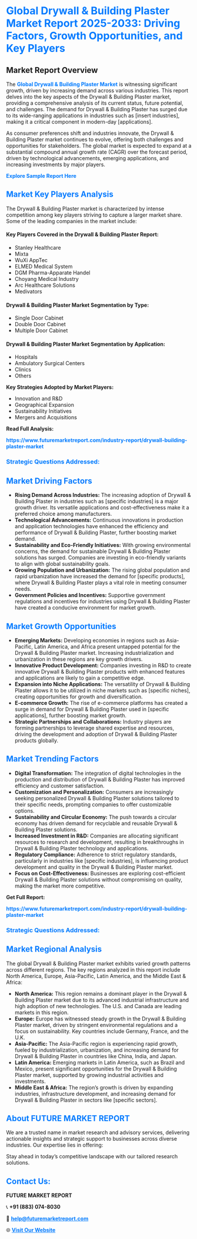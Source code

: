 <h1 style="color: #007BFF;">Global Drywall & Building Plaster Market Report 2025-2033: Driving Factors, Growth Opportunities, and Key Players</h1>

<section id="overview">
<h2>Market Report Overview</h2>
<p>The <a href="https://www.futuremarketreport.com/industry-report/drywall-building-plaster-market" style="color: #007BFF; text-decoration: none;"><strong>Global Drywall & Building Plaster Market</strong></a> is witnessing significant growth, driven by increasing demand across various industries. This report delves into the key aspects of the Drywall & Building Plaster market, providing a comprehensive analysis of its current status, future potential, and challenges. The demand for Drywall & Building Plaster has surged due to its wide-ranging applications in industries such as [insert industries], making it a critical component in modern-day [applications].</p>
<p>As consumer preferences shift and industries innovate, the Drywall & Building Plaster market continues to evolve, offering both challenges and opportunities for stakeholders. The global market is expected to expand at a substantial compound annual growth rate (CAGR) over the forecast period, driven by technological advancements, emerging applications, and increasing investments by major players.</p>
</section>

<section id="overview">
<p><a href="https://www.futuremarketreport.com/request-sample/reportId=34480" style="color: #007BFF; text-decoration: none;"><strong>Explore Sample Report Here</strong></a></p>
</section>

<section id="key-players">
<h2 style="color: #007BFF;">Market Key Players Analysis</h2>
<p>The Drywall & Building Plaster market is characterized by intense competition among key players striving to capture a larger market share. Some of the leading companies in the market include:</p>
<h4>Key Players Covered in the Drywall & Building Plaster Report:</h4>
<ul><li>Stanley Healthcare</li><li>Mixta</li><li>WuXi AppTec</li><li>ELMED Medical System</li><li>DGM Pharma-Apparate Handel</li><li>Choyang Medical Industry</li><li>Arc Healthcare Solutions</li><li>Medivators</li></ul>
<h4>Drywall & Building Plaster Market Segmentation by Type:</h4>
<ul><li>Single Door Cabinet</li><li>Double Door Cabinet</li><li>Multiple Door Cabinet</li></ul>

<h4>Drywall & Building Plaster Market Segmentation by Application:</h4>
<ul><li>Hospitals</li><li>Ambulatory Surgical Centers</li><li>Clinics</li><li>Others</li></ul>
<p><strong>Key Strategies Adopted by Market Players:</strong></p>
<ul>
<li>Innovation and R&D</li>
<li>Geographical Expansion</li>
<li>Sustainability Initiatives</li>
<li>Mergers and Acquisitions</li>
</ul>
</section>

<section>
<p><strong>Read Full Analysis: </strong></p><a href="https://www.futuremarketreport.com/industry-report/drywall-building-plaster-market" style="color: #007BFF; text-decoration: none;"><strong>https://www.futuremarketreport.com/industry-report/drywall-building-plaster-market</strong></a>
<h3 style="color: #007BFF;">Strategic Questions Addressed:</h3>
</section>

<section id="driving-factors">
<h2 style="color: #007BFF;">Market Driving Factors</h2>
<ul>
<li><strong>Rising Demand Across Industries:</strong> The increasing adoption of Drywall & Building Plaster in industries such as [specific industries] is a major growth driver. Its versatile applications and cost-effectiveness make it a preferred choice among manufacturers.</li>
<li><strong>Technological Advancements:</strong> Continuous innovations in production and application technologies have enhanced the efficiency and performance of Drywall & Building Plaster, further boosting market demand.</li>
<li><strong>Sustainability and Eco-Friendly Initiatives:</strong> With growing environmental concerns, the demand for sustainable Drywall & Building Plaster solutions has surged. Companies are investing in eco-friendly variants to align with global sustainability goals.</li>
<li><strong>Growing Population and Urbanization:</strong> The rising global population and rapid urbanization have increased the demand for [specific products], where Drywall & Building Plaster plays a vital role in meeting consumer needs.</li>
<li><strong>Government Policies and Incentives:</strong> Supportive government regulations and incentives for industries using Drywall & Building Plaster have created a conducive environment for market growth.</li>
</ul>
</section>

<section id="growth-opportunities">
<h2 style="color: #007BFF;">Market Growth Opportunities</h2>
<ul>
<li><strong>Emerging Markets:</strong> Developing economies in regions such as Asia-Pacific, Latin America, and Africa present untapped potential for the Drywall & Building Plaster market. Increasing industrialization and urbanization in these regions are key growth drivers.</li>
<li><strong>Innovative Product Development:</strong> Companies investing in R&D to create innovative Drywall & Building Plaster products with enhanced features and applications are likely to gain a competitive edge.</li>
<li><strong>Expansion into Niche Applications:</strong> The versatility of Drywall & Building Plaster allows it to be utilized in niche markets such as [specific niches], creating opportunities for growth and diversification.</li>
<li><strong>E-commerce Growth:</strong> The rise of e-commerce platforms has created a surge in demand for Drywall & Building Plaster used in [specific applications], further boosting market growth.</li>
<li><strong>Strategic Partnerships and Collaborations:</strong> Industry players are forming partnerships to leverage shared expertise and resources, driving the development and adoption of Drywall & Building Plaster products globally.</li>
</ul>
</section>

<section id="trending-factors">
<h2 style="color: #007BFF;">Market Trending Factors</h2>
<ul>
<li><strong>Digital Transformation:</strong> The integration of digital technologies in the production and distribution of Drywall & Building Plaster has improved efficiency and customer satisfaction.</li>
<li><strong>Customization and Personalization:</strong> Consumers are increasingly seeking personalized Drywall & Building Plaster solutions tailored to their specific needs, prompting companies to offer customizable options.</li>
<li><strong>Sustainability and Circular Economy:</strong> The push towards a circular economy has driven demand for recyclable and reusable Drywall & Building Plaster solutions.</li>
<li><strong>Increased Investment in R&D:</strong> Companies are allocating significant resources to research and development, resulting in breakthroughs in Drywall & Building Plaster technology and applications.</li>
<li><strong>Regulatory Compliance:</strong> Adherence to strict regulatory standards, particularly in industries like [specific industries], is influencing product development and quality in the Drywall & Building Plaster market.</li>
<li><strong>Focus on Cost-Effectiveness:</strong> Businesses are exploring cost-efficient Drywall & Building Plaster solutions without compromising on quality, making the market more competitive.</li>
</ul>
</section>

<section>
<p><strong>Get Full Report: </strong></p><a href="https://www.futuremarketreport.com/industry-report/drywall-building-plaster-market" style="color: #007BFF; text-decoration: none;"><strong>https://www.futuremarketreport.com/industry-report/drywall-building-plaster-market</strong></a>
<h3 style="color: #007BFF;">Strategic Questions Addressed:</h3>
</section>


<section id="regional-analysis">
<h2 style="color: #007BFF;">Market Regional Analysis</h2>
<p>The global Drywall & Building Plaster market exhibits varied growth patterns across different regions. The key regions analyzed in this report include North America, Europe, Asia-Pacific, Latin America, and the Middle East & Africa:</p>
<ul>
<li><strong>North America:</strong> This region remains a dominant player in the Drywall & Building Plaster market due to its advanced industrial infrastructure and high adoption of new technologies. The U.S. and Canada are leading markets in this region.</li>
<li><strong>Europe:</strong> Europe has witnessed steady growth in the Drywall & Building Plaster market, driven by stringent environmental regulations and a focus on sustainability. Key countries include Germany, France, and the U.K.</li>
<li><strong>Asia-Pacific:</strong> The Asia-Pacific region is experiencing rapid growth, fueled by industrialization, urbanization, and increasing demand for Drywall & Building Plaster in countries like China, India, and Japan.</li>
<li><strong>Latin America:</strong> Emerging markets in Latin America, such as Brazil and Mexico, present significant opportunities for the Drywall & Building Plaster market, supported by growing industrial activities and investments.</li>
<li><strong>Middle East & Africa:</strong> The region’s growth is driven by expanding industries, infrastructure development, and increasing demand for Drywall & Building Plaster in sectors like [specific sectors].</li>
</ul>
</section>

<footer>
<h2 style="color: #007BFF;">About FUTURE MARKET REPORT</h2>
<p>We are a trusted name in market research and advisory services, delivering actionable insights and strategic support to businesses across diverse industries. Our expertise lies in offering:</p>

<p>Stay ahead in today’s competitive landscape with our tailored research solutions.</p>

<h2 style="color: #007BFF;">Contact Us:</h2>
<p><strong>FUTURE MARKET REPORT</strong></p>
<p>📞 <strong>+91 (883) 074-8030</strong></p>
<p>📧 <strong><a href="mailto:help@futuremarketreport.com" style="color: #007BFF;">help@futuremarketreport.com</a></strong></p>
<p>🌐 <strong><a href="https://www.futuremarketreport.com/" style="color: #007BFF;">Visit Our Website</a></strong></p>
</footer>
